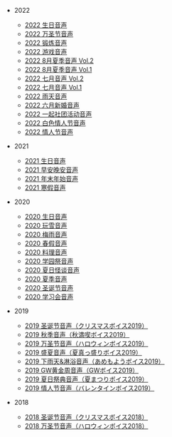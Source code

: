 - 2022

    - [2022 生日音声](/voice-translation/2022/2022-birthday.md)
    - [2022 万圣节音声](/voice-translation/2022/2022-halloween.md)
    - [2022 锻炼音声](/voice-translation/2022/2022-exercise.md)
    - [2022 游戏音声](/voice-translation/2022/2022-game.md)
    - [2022 8月夏季音声 Vol.2](/voice-translation/2022/2022-august-summer-vol2.md)
    - [2022 8月夏季音声 Vol.1](/voice-translation/2022/2022-august-summer-vol1.md)
    - [2022 七月音声 Vol.2](/voice-translation/2022/2022-july-vol2.md)
    - [2022 七月音声 Vol.1](/voice-translation/2022/2022-july-vol1.md)
    - [2022 雨天音声](/voice-translation/2022/2022-rainy-day.md)
    - [2022 六月新婚音声](/voice-translation/2022/2022-june-marriage.md)
    - [2022 一起社团活动音声](/voice-translation/2022/2022-club-activity.md)
    - [2022 白色情人节音声](/voice-translation/2022/2022-white-valentines-day.md)
    - [2022 情人节音声](/voice-translation/2022/2022-valentines-day.md)

- 2021

    - [2021 生日音声](/voice-translation/2021/2021-birthday.md)
    - [2021 早安晚安音声](/voice-translation/2021/2021-good-morning-and-good-night.md)
    - [2021 年末年始音声](/voice-translation/2021/2021-year-end-and-new-year-holidays.md)
    - [2021 寒假音声](/voice-translation/2021/2021-winter-vacation.md)

- 2020

    - [2020 生日音声](/voice-translation/2020/2020-birthday.md)
    - [2020 玩雪音声](/voice-translation/2020/2020-playing-with-snow.md)
    - [2020 梅雨音声](/voice-translation/2020/2020-rainy-season.md)
    - [2020 春假音声](/voice-translation/2020/2020-spring-break.md)
    - [2020 料理音声](/voice-translation/2020/2020-cooking.md)
    - [2020 学园祭音声](/voice-translation/2020/2020-school-festival.md)
    - [2020 夏日怪谈音声](/voice-translation/2020/2020-summer-ghost-stories.md)
    - [2020 夏季音声](/voice-translation/2020/2020-summer.md)
    - [2020 圣诞节音声](/voice-translation/2020/2020-christmas-day.md)
    - [2020 学习会音声](/voice-translation/2020/2020-study-meeting.md)

- 2019

    - [2019 圣诞节音声（クリスマスボイス2019）](/voice-translation/2019/2019-christmas-day.md)
    - [2019 秋季音声（秋満喫ボイス2019）](/voice-translation/2019/2019-autumn.md)
    - [2019 万圣节音声（ハロウィンボイス2019）](/voice-translation/2019/2019-halloween.md)
    - [2019 盛夏音声（夏真っ盛りボイス2019）](/voice-translation/2019/2019-midsummer.md)
    - [2019 下雨天&淋浴音声（あめもようボイス2019）](/voice-translation/2019/2019-rainy-day-and-shower.md)
    - [2019 GW黄金周音声（GWボイス2019）](/voice-translation/2019/2019-GW.md)
    - [2019 夏日祭典音声（夏まつりボイス2019）](/voice-translation/2019/2019-summer-festival.md)
    - [2019 情人节音声（バレンタインボイス2019）](/voice-translation/2019/2019-valentines-day.md)

- 2018

    - [2018 圣诞节音声（クリスマスボイス2018）](/voice-translation/2018/2018-christmas-day.md)
    - [2018 万圣节音声（ハロウィンボイス2018）](/voice-translation/2018/2018-halloween.md)